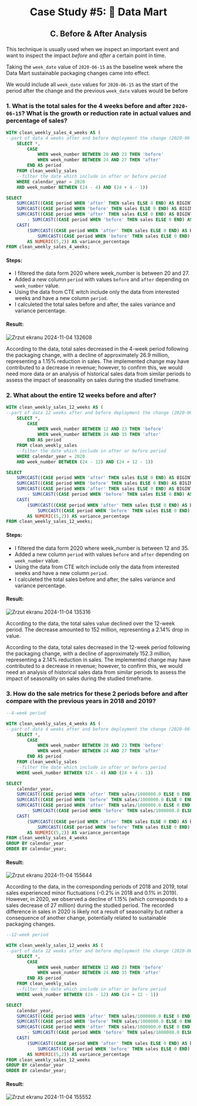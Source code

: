 # <p align="center"> Case Study #5: 🛒 Data Mart
 
## <p align="center"> C. Before & After Analysis

This technique is usually used when we inspect an important event and want to inspect the impact *before* and *after* a certain point in time.

Taking the `week_date` value of `2020-06-15` as the baseline week where the Data Mart sustainable packaging changes came into effect.

We would include all `week_date` values for `2020-06-15` as the start of the period after the change and the previous `week_date` values would be before


### 1. What is the total sales for the 4 weeks before and after `2020-06-15`? What is the growth or reduction rate in actual values and percentage of sales?

```sql
WITH clean_weekly_sales_4_weeks AS (
--part of data 4 weeks after and before deployment the change (2020-06-15)
	SELECT *,
		CASE 
			WHEN week_number BETWEEN 20 AND 23 THEN 'before'
			WHEN week_number BETWEEN 24 AND 27 THEN 'after'
		END AS period
	FROM clean_weekly_sales
	--filter the date which include in after or before period
	WHERE calendar_year = 2020
	AND week_number BETWEEN (24 - 4) AND (24 + 4 - 1))

SELECT
	SUM(CAST((CASE period WHEN 'after' THEN sales ELSE 0 END) AS BIGINT)) AS after_total_sales,
	SUM(CAST((CASE period WHEN 'before' THEN sales ELSE 0 END) AS BIGINT)) AS before_total_sales,
	SUM(CAST((CASE period WHEN 'after' THEN sales ELSE 0 END) AS BIGINT))
		- SUM(CAST((CASE period WHEN 'before' THEN sales ELSE 0 END) AS BIGINT))  AS sales_variance,
	CAST(
		(SUM(CAST((CASE period WHEN 'after' THEN sales ELSE 0 END) AS BIGINT)) * 100.0 / 
			SUM(CAST((CASE period WHEN 'before' THEN sales ELSE 0 END) AS BIGINT))) - 100
		AS NUMERIC(5,2)) AS variance_percentage
FROM clean_weekly_sales_4_weeks;
```

#### Steps:
- I filtered the data form 2020 where week_number is between 20 and 27.
- Added a new column `period` with values `before` and `after` depending on `week_number` value.
- Using the data from CTE witch include only the data from interested weeks and have a new column `period`.
- I calculeted the total sales before and after, the sales variance and variance percentage.

#### Result:
![Zrzut ekranu 2024-11-04 132608](https://github.com/user-attachments/assets/c5392982-9310-47d7-ae6f-934135b79e2c)

According to the data, total sales decreased in the 4-week period following the packaging change, with a decline of approximately 26.9 million, representing a 1.15% reduction in sales. The implemented change may have contributed to a decrease in revenue; however, to confirm this, we would need more data or an analysis of historical sales data from similar periods to assess the impact of seasonality on sales during the studied timeframe.

### 2. What about the entire 12 weeks before and after?

```sql
WITH clean_weekly_sales_12_weeks AS (
--part of data 12 weeks after and before deployment the change (2020-06-15)
	SELECT *,
		CASE 
			WHEN week_number BETWEEN 12 AND 23 THEN 'before'
			WHEN week_number BETWEEN 24 AND 35 THEN 'after'
		END AS period
	FROM clean_weekly_sales
	--filter the date which include in after or before period
	WHERE calendar_year = 2020
	AND week_number BETWEEN (24 - 12) AND (24 + 12 - 1))

SELECT
	SUM(CAST((CASE period WHEN 'after' THEN sales ELSE 0 END) AS BIGINT)) AS after_total_sales,
	SUM(CAST((CASE period WHEN 'before' THEN sales ELSE 0 END) AS BIGINT)) AS before_total_sales,
	SUM(CAST((CASE period WHEN 'after' THEN sales ELSE 0 END) AS BIGINT))
		- SUM(CAST((CASE period WHEN 'before' THEN sales ELSE 0 END) AS BIGINT))  AS sales_variance,
	CAST(
		(SUM(CAST((CASE period WHEN 'after' THEN sales ELSE 0 END) AS BIGINT)) * 100.0 / 
			SUM(CAST((CASE period WHEN 'before' THEN sales ELSE 0 END) AS BIGINT))) - 100
		AS NUMERIC(5,2)) AS variance_percentage
FROM clean_weekly_sales_12_weeks;
```

#### Steps:
- I filtered the data form 2020 where week_number is between 12 and 35.
- Added a new column `period` with values `before` and `after` depending on `week_number` value.
- Using the data from CTE witch include only the data from interested weeks and have a new column `period`.
- I calculeted the total sales before and after, the sales variance and variance percentage.

#### Result:
![Zrzut ekranu 2024-11-04 135316](https://github.com/user-attachments/assets/7636693d-d4f6-4bf5-bc0f-92372ea3ea2d)


According to the data, the total sales value declined over the 12-week period. The decrease amounted to 152 million, representing a 2.14% drop in value.

According to the data, total sales decreased in the 12-week period following the packaging change, with a decline of approximately 152.3 million, representing a 2.14% reduction in sales. The implemented change may have contributed to a decrease in revenue; however, to confirm this, we would need an analysis of historical sales data from similar periods to assess the impact of seasonality on sales during the studied timeframe.


### 3. How do the sale metrics for these 2 periods before and after compare with the previous years in 2018 and 2019?

```sql
--4-week period

WITH clean_weekly_sales_4_weeks AS (
--part of data 4 weeks after and before deployment the change (2020-06-15)
	SELECT *,
		CASE 
			WHEN week_number BETWEEN 20 AND 23 THEN 'before'
			WHEN week_number BETWEEN 24 AND 27 THEN 'after'
		END AS period
	FROM clean_weekly_sales
	--filter the date which include in after or before period
	WHERE week_number BETWEEN (24 - 4) AND (24 + 4 - 1))

SELECT
	calendar_year,
	SUM(CAST((CASE period WHEN 'after' THEN sales/1000000.0 ELSE 0 END) AS NUMERIC(6,2))) AS after_total_sales_mln,
	SUM(CAST((CASE period WHEN 'before' THEN sales/1000000.0 ELSE 0 END) AS NUMERIC(6,2))) AS before_total_sales_mln,
	SUM(CAST((CASE period WHEN 'after' THEN sales/1000000.0 ELSE 0 END) AS NUMERIC(6,2)))
		- SUM(CAST((CASE period WHEN 'before' THEN sales/1000000.0 ELSE 0 END) AS NUMERIC(6,2)))  AS sales_variance_mln,
	CAST(
		(SUM(CAST((CASE period WHEN 'after' THEN sales ELSE 0 END) AS BIGINT)) * 100.0 / 
			SUM(CAST((CASE period WHEN 'before' THEN sales ELSE 0 END) AS BIGINT))) - 100
		AS NUMERIC(5,2)) AS variance_percentage
FROM clean_weekly_sales_4_weeks
GROUP BY calendar_year
ORDER BY calendar_year;
```

#### Result:
![Zrzut ekranu 2024-11-04 155644](https://github.com/user-attachments/assets/17d4c534-4c8b-4a71-9b46-37db902d62dc)

According to the data, in the corresponding periods of 2018 and 2019, total sales experienced minor fluctuations (-0.2% in 2018 and 0.1% in 2019). However, in 2020, we observed a decline of 1.15% (which corresponds to a sales decrease of 27 million) during the studied period. The recorded difference in sales in 2020 is likely not a result of seasonality but rather a consequence of another change, potentially related to sustainable packaging changes.

```sql
--12-week period

WITH clean_weekly_sales_12_weeks AS (
--part of data 12 weeks after and before deployment the change (2020-06-15)
	SELECT *,
		CASE 
			WHEN week_number BETWEEN 12 AND 23 THEN 'before'
			WHEN week_number BETWEEN 24 AND 35 THEN 'after'
		END AS period
	FROM clean_weekly_sales
	--filter the date which include in after or before period
	WHERE week_number BETWEEN (24 - 12) AND (24 + 12 - 1))

SELECT
	calendar_year,
	SUM(CAST((CASE period WHEN 'after' THEN sales/1000000.0 ELSE 0 END) AS NUMERIC(6,2))) AS after_total_sales_mln,
	SUM(CAST((CASE period WHEN 'before' THEN sales/1000000.0 ELSE 0 END) AS NUMERIC(6,2))) AS before_total_sales_mln,
	SUM(CAST((CASE period WHEN 'after' THEN sales/1000000.0 ELSE 0 END) AS NUMERIC(6,2)))
		- SUM(CAST((CASE period WHEN 'before' THEN sales/1000000.0 ELSE 0 END) AS NUMERIC(6,2)))  AS sales_variance_mln,
	CAST(
		(SUM(CAST((CASE period WHEN 'after' THEN sales ELSE 0 END) AS BIGINT)) * 100.0 / 
			SUM(CAST((CASE period WHEN 'before' THEN sales ELSE 0 END) AS BIGINT))) - 100
		AS NUMERIC(5,2)) AS variance_percentage
FROM clean_weekly_sales_12_weeks
GROUP BY calendar_year
ORDER BY calendar_year;
```


#### Result:
![Zrzut ekranu 2024-11-04 155552](https://github.com/user-attachments/assets/ce0cb0ec-85a7-406c-baef-431f51fe887d)

